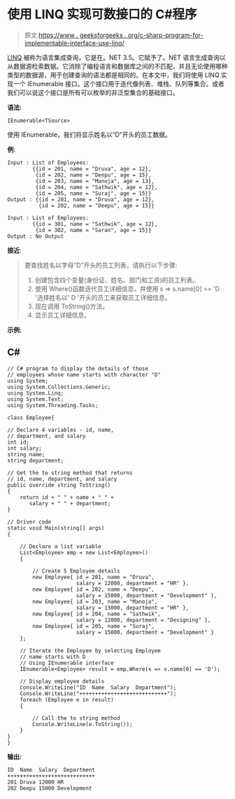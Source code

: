 # 使用 LINQ 实现可数接口的 C#程序

> 原文:[https://www . geeksforgeeks . org/c-sharp-program-for-implementable-interface-use-linq/](https://www.geeksforgeeks.org/c-sharp-program-for-implementing-ienumerable-interface-using-linq/)

[LINQ](https://www.geeksforgeeks.org/linq-language-integrated-query/) 被称为语言集成查询，它是在。NET 3.5。它赋予了。NET 语言生成查询以从数据源检索数据。它消除了编程语言和数据库之间的不匹配，并且无论使用哪种类型的数据源，用于创建查询的语法都是相同的。在本文中，我们将使用 LINQ 实现一个 IEnumerable 接口。这个接口用于迭代像列表、堆栈、队列等集合。或者我们可以说这个接口是所有可以枚举的非泛型集合的基础接口。

**语法:**

```
IEnumerable<TSource>
```

使用 IEnumerable，我们将显示姓名以“D”开头的员工数据。

**例**:

```
Input : List of Employees:
        {{id = 201, name = "Druva", age = 12},
         {id = 202, name = "Deepu", age = 15},
         {id = 203, name = "Manoja", age = 13},
         {id = 204, name = "Sathwik", age = 12},
         {id = 205, name = "Suraj", age = 15}}
Output : {{id = 201, name = "Druva", age = 12},
          {id = 202, name = "Deepu", age = 15}}

Input : List of Employees:
        {{id = 301, name = "Sathwik", age = 12},
         {id = 302, name = "Saran", age = 15}}
Output : No Output
```

**接近**:

> 要查找姓名以字母“D”开头的员工列表，请执行以下步骤:
> 
> 1.  创建包含四个变量(身份证、姓名、部门和工资)的员工列表。
> 2.  使用 Where()函数迭代员工详细信息，并使用 s => s.name[0] == 'D '选择姓名以' D '开头的员工来获取员工详细信息。
> 3.  现在调用 ToString()方法。
> 4.  显示员工详细信息。

**示例:**

## C#

```
// C# program to display the details of those 
// employees whose name starts with character "D"
using System;
using System.Collections.Generic;
using System.Linq;
using System.Text;
using System.Threading.Tasks;

class Employee{

// Declare 4 variables - id, name, 
// department, and salary
int id; 
int salary;
string name;
string department;

// Get the to string method that returns 
// id, name, department, and salary
public override string ToString()
{
    return id + " " + name + " " + 
       salary + " " + department;
}

// Driver code
static void Main(string[] args)
{

    // Declare a list variable 
    List<Employee> emp = new List<Employee>()
    {

        // Create 5 Employee details
        new Employee{ id = 201, name = "Druva", 
                      salary = 12000, department = "HR" },
        new Employee{ id = 202, name = "Deepu", 
                      salary = 15000, department = "Development" },
        new Employee{ id = 203, name = "Manoja", 
                      salary = 13000, department = "HR" },
        new Employee{ id = 204, name = "Sathwik", 
                      salary = 12000, department = "Designing" },
        new Employee{ id = 205, name = "Suraj", 
                      salary = 15000, department = "Development" }
    };

    // Iterate the Employee by selecting Employee 
    // name starts with D
    // Using IEnumerable interface
    IEnumerable<Employee> result = emp.Where(x => x.name[0] == 'D');

    // Display employee details
    Console.WriteLine("ID  Name  Salary  Department");
    Console.WriteLine("++++++++++++++++++++++++++++");
    foreach (Employee e in result)
    {

        // Call the to string method
        Console.WriteLine(e.ToString());
    }    
}
}
```

**输出:**

```
ID  Name  Salary  Department
++++++++++++++++++++++++++++
201 Druva 12000 HR
202 Deepu 15000 Development
```